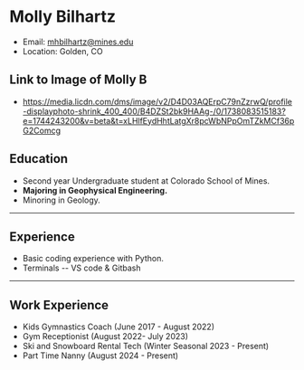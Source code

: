 # Molly Bilhartz
- Email: mhbilhartz@mines.edu
- Location: Golden, CO

## Link to Image of Molly B

- https://media.licdn.com/dms/image/v2/D4D03AQErpC79nZzrwQ/profile-displayphoto-shrink_400_400/B4DZSt2bk9HAAg-/0/1738083515183?e=1744243200&v=beta&t=xLHlfEydHhtLatgXr8pcWbNPpOmTZkMCf36pG2Comcg

## Education
- Second year Undergraduate student at Colorado School of Mines.
- **Majoring in Geophysical Engineering.**
- Minoring in Geology.

---

## Experience
- Basic coding experience with Python.
- Terminals
-- VS code & Gitbash

--- 

## Work Experience
- Kids Gymnastics Coach (June 2017 - August 2022)
- Gym Receptionist (August 2022- July 2023)
- Ski and Snowboard Rental Tech (Winter Seasonal 2023 - Present)
- Part Time Nanny (August 2024 - Present)
